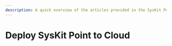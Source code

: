 ```yaml
---
description: A quick overview of the articles provided in the SysKit Point Cloud deployment section.
---
```


# Deploy SysKit Point to Cloud